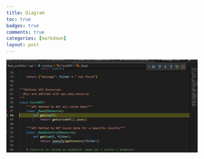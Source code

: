 ```yaml
---
title: Diagram
toc: true
badges: true
comments: true
categories: [markdown]
layout: post
---
```

![](images/debugg.png)